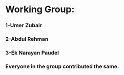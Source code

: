 # Working Group:
### 1-Umer Zubair
### 2-Abdul Rehman
### 3-Ek Narayan Paudel

### Everyone in the group contributed the same. 
